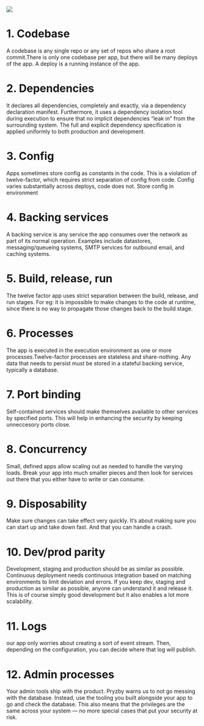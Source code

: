 ![](https://developers.redhat.com/blog/wp-content/uploads/2017/06/Screen-Shot-2017-06-19-at-7.14.34-PM.png)


# 1. Codebase
A codebase is any single repo or any set of repos who share a root commit.There is only one codebase per app, but there will be many deploys of the app. A deploy is a running instance of the app.
# 2. Dependencies
It declares all dependencies, completely and exactly, via a dependency declaration manifest. Furthermore, it uses a dependency isolation tool during execution to ensure that no implicit dependencies “leak in” from the surrounding system. The full and explicit dependency specification is applied uniformly to both production and development.

# 3. Config
Apps sometimes store config as constants in the code. This is a violation of twelve-factor, which requires strict separation of config from code. Config varies substantially across deploys, code does not. Store config in environment

# 4. Backing services
A backing service is any service the app consumes over the network as part of its normal operation. Examples include datastores, messaging/queueing systems, SMTP services for outbound email, and caching systems.

# 5. Build, release, run
The twelve factor app uses strict separation between the build, release, and run stages. For eg: it is impossible to make changes to the code at runtime, since there is no way to propagate those changes back to the build stage.
# 6. Processes
The app is executed in the execution environment as one or more processes.Twelve-factor processes are stateless and share-nothing. Any data that needs to persist must be stored in a stateful backing service, typically a database.
# 7. Port binding
Self-contained services should make themselves available to other services by specified ports. This will help in enhancing the security by keeping unneccesory ports close.
# 8. Concurrency
Small, defined apps allow scaling out as needed to handle the varying loads. Break your app into much smaller pieces and then look for services out there that you either have to write or can consume.
# 9. Disposability
Make sure changes can take effect very quickly. It’s about making sure you can start up and take down fast. And that you can handle a crash.

# 10. Dev/prod parity
Development, staging and production should be as similar as possible. Continuous deployment needs continuous integration based on matching environments to limit deviation and errors. If you keep dev, staging and production as similar as possible, anyone can understand it and release it. This is of course simply good development but it also enables a lot more scalability.

# 11. Logs
our app only worries about creating a sort of event stream. Then, depending on the configuration, you can decide where that log will publish.
# 12. Admin processes
Your admin tools ship with the product. Pryzby warns us to not go messing with the database. Instead, use the tooling you built alongside your app to go and check the database. This also means that the privileges are the same across your system — no more special cases that put your security at risk.